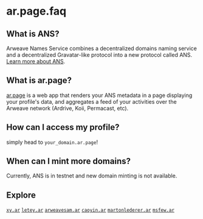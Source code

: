 # ar.page.faq

## What is ANS?
Arweave Names Service combines a decentralized domains naming service and a decentralized Gravatar-like protocol into a new protocol called ANS. [Learn more about ANS](https://github.com/decentldotland/ANS).

## What is ar.page?

[ar.page](https://ar.page) is a web app that renders your ANS metadata in a page displaying your profile's data, and aggregates a feed of your activities over the Arweave network (Ardrive, Koii, Permacast, etc).

## How can I access my profile?
simply head to `your_domain.ar.page`!

## When can I mint more domains?
Currently, ANS is in testnet and new domain minting is not available.

## Explore
[`xy.ar`](https://xy.ar.page) [`letey.ar`](https://letey.ar.page) [`arweavesam.ar`](https://arweavesam.ar.page) [`caoyin.ar`](https://caoyin.ar.page) [`martonlederer.ar`](https://martonlederer.ar.page) [`msfew.ar`](https://msfew.ar.page)

